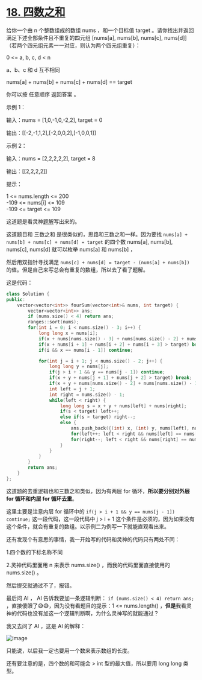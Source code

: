 # [18. 四数之和](https://leetcode.cn/problems/4sum/description/)
给你一个由 n 个整数组成的数组 nums ，和一个目标值 target 。请你找出并返回满足下述全部条件且不重复的四元组 [nums[a], nums[b], nums[c], nums[d]] （若两个四元组元素一一对应，则认为两个四元组重复）：

0 <= a, b, c, d < n

a、b、c 和 d 互不相同

nums[a] + nums[b] + nums[c] + nums[d] == target

你可以按 任意顺序 返回答案 。

 

示例 1：

输入：nums = [1,0,-1,0,-2,2], target = 0

输出：[[-2,-1,1,2],[-2,0,0,2],[-1,0,0,1]]

示例 2：

输入：nums = [2,2,2,2,2], target = 8

输出：[[2,2,2,2]]
 

提示：

1 <= nums.length <= 200  
-109 <= nums[i] <= 109  
-109 <= target <= 109

这道题是看灵神[题解](https://leetcode.cn/problems/4sum/solutions/2344514/ji-zhi-you-hua-ji-yu-san-shu-zhi-he-de-z-1f0b)写出来的。

这道题目和 三数之和 是很类似的，思路和三数之和一样。因为要找 ` nums[a] + nums[b] + nums[c] + nums[d] = target ` 的四个数 nums[a], nums[b], nums[c], nums[d] 就可以枚举 nums[a] 和 nums[b] ，

然后用双指针寻找满足 ` nums[c] + nums[d] = target - (nums[a] + nums[b]) ` 的值。但是自己来写总会有重复的数组，所以去了看了题解。

这是代码：
```cpp
class Solution {
public:
    vector<vector<int>> fourSum(vector<int>& nums, int target) {
        vector<vector<int>> ans;
        if (nums.size() < 4) return ans;
        ranges::sort(nums);
        for(int i = 0; i < nums.size() - 3; i++) {
            long long x = nums[i];
            if(x + nums[nums.size() - 3] + nums[nums.size() - 2] + nums[nums.size() - 1] < target) continue;
            if(x + nums[i + 1] + nums[i + 2] + nums[i + 3] > target) break;
            if(i && x == nums[i - 1]) continue;

            for(int j = i + 1; j < nums.size() - 2; j++) {
                long long y = nums[j];
                if(j > i + 1 && y == nums[j - 1]) continue;
                if(x + y + nums[j + 1] + nums[j + 2] > target) break;
                if(x + y + nums[nums.size() - 2] + nums[nums.size() - 1] < target) continue;
                int left = j + 1;
                int right = nums.size() - 1;
                while(left < right) {
                    long long s = x + y + nums[left] + nums[right];
                    if(s < target) left++;
                    else if(s > target) right--;
                    else {
                        ans.push_back({(int) x, (int) y, nums[left], nums[right]});
                        for(left++; left < right && nums[left] == nums[left - 1]; left++);
                        for(right--; left < right && nums[right] == nums[right + 1]; right--);
                    }
                }
            }
        }
        return ans;
    }
};
```
这道题的去重逻辑也和三数之和类似，因为有两层 for 循环，**所以要分别对外层 for 循环和内层 for 循环去重**。

这里主要是注意内层 for 循环中的 ` if(j > i + 1 && y == nums[j - 1]) continue; ` 这一段代码，这一段代码中 j > i + 1 这个条件是必须的，因为如果没有这个条件，就会有重复的数组。以示例二为例写一下就能直观看出来。

还有发现个有意思的事情，我一开始写的代码和灵神的代码只有两处不同：

1.四个数的下标名称不同

2.灵神代码里面用 n 来表示 nums.size() ，而我的代码里面直接使用的 nums.size() 。

然后提交就通过不了，报错。

最后问 AI ， AI 告诉我要加一条逻辑判断： ` if (nums.size() < 4) return ans; ` ，直接傻眼了😅😅，因为没有看题目的提示：1 <= nums.length() ，**但是**我看灵神的代码也没有加这一个逻辑判断啊，为什么灵神写的就能通过？

我又去问了 AI ，这是 AI 的解释：

![image](https://github.com/user-attachments/assets/2bce61e4-8531-4549-946f-27ee017344c3)

只能说，以后我一定也要用一个数来表示数组的长度。

还有要注意的是，四个数的和可能会 > int 型的最大值，所以要用 long long 类型。
